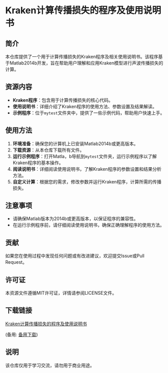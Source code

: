 # Kraken计算传播损失的程序及使用说明书

## 简介
本仓库提供了一个用于计算传播损失的Kraken程序及相关使用说明书。该程序基于Matlab2014b开发，旨在帮助用户理解和应用Kraken模型进行声波传播损失的计算。

## 资源内容
- **Kraken程序**：包含用于计算传播损失的核心代码。
- **使用说明书**：详细介绍了Kraken程序的使用方法、参数设置及结果解读。
- **示例程序**：位于`mytest`文件夹中，提供了一些示例代码，帮助用户快速上手。

## 使用方法
1. **环境准备**：确保您的计算机上已安装Matlab2014b或更高版本。
2. **下载资源**：从本仓库下载所有文件。
3. **运行示例程序**：打开Matla，b导航到`mytest`文件夹，运行示例程序以了解Kraken程序的基本操作。
4. **阅读说明书**：详细阅读使用说明书，了解Kraken程序的参数设置和结果分析方法。
5. **自定义计算**：根据您的需求，修改参数并运行Kraken程序，计算所需的传播损失。

## 注意事项
- 请确保Matlab版本为2014b或更高版本，以保证程序的兼容性。
- 在运行示例程序前，请仔细阅读使用说明书，确保正确理解程序的使用方法。

## 贡献
如果您在使用过程中发现任何问题或有改进建议，欢迎提交Issue或Pull Request。

## 许可证
本资源文件遵循MIT许可证，详情请参阅LICENSE文件。

## 下载链接
[Kraken计算传播损失的程序及使用说明书](https://pan.quark.cn/s/3d8005a73b6c) 

(备用: [备用下载](https://pan.baidu.com/s/1vRY6Ym_PcvYdR0_74yoDyQ?pwd=1234))

## 说明

该仓库仅用于学习交流，请勿用于商业用途。
